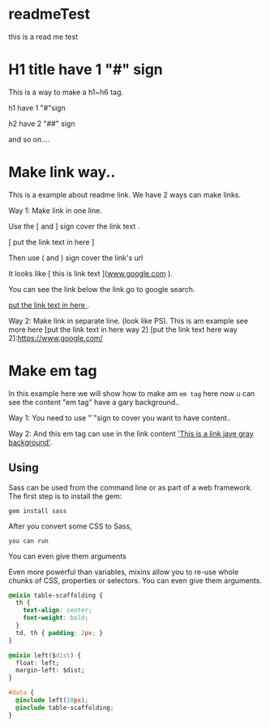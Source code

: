 # readmeTest
this is a read me test 

# H1 title have 1 "#" sign
This is a way to make a h1~h6 tag.

h1 have 1 "#"sign

h2 have 2 "##" sign 

and so on....


# Make link way..

This is a example about readme link.
We have 2 ways can make links.

Way 1:
Make link in one line.

Use the \[ and \] sign cover the link text .

\[ put the link text in here \] 

Then use \( and \) sign cover the link's url

It looks like \[ this is link text \]\(www.google.com \). 

You can see the link below the link go to google search.

[put the link text in here ](https://www.google.com/).

Way 2:
Make link in separate line. (look like PS).
This is am example see more here [put the link text in here way 2]
[put the link text here way 2]:https://www.google.com/

# Make em tag

In this example here we will show how to make am `em tag` here
now u can see the content "em tag" have a gary background..

Way 1: 
You need to use "\`"sign to cover you want to have content..

Way 2:
And this em tag can use in the link content
['This is a link jave gray background'](https://www.google.com/).


## Using

Sass can be used from the command line
or as part of a web framework.
The first step is to install the gem:

	gem install sass

After you convert some CSS to Sass, 
	
	you can run


You can even give them arguments

Even more powerful than variables,
mixins allow you to re-use whole chunks of CSS,
properties or selectors.
You can even give them arguments. 

```css
@mixin table-scaffolding {
  th {
    text-align: center;
    font-weight: bold;
  }
  td, th { padding: 2px; }
}

@mixin left($dist) {
  float: left;
  margin-left: $dist;
}

#data {
  @include left(10px);
  @include table-scaffolding;
}
```
